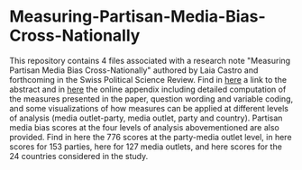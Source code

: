 # Measuring-Partisan-Media-Bias-Cross-Nationally
This repository contains 4 files associated with a research note "Measuring Partisan Media Bias Cross-Nationally" authored by Laia Castro and forthcoming in the Swiss Political Science Review. Find in <a href="https://github.com/laiacastro/Measuring-Partisan-Media-Bias-Cross-Nationally/blob/main/abstract___figure_PMB.pdf">here</a> a link to the abstract and in <a href="https://github.com/laiacastro/Measuring-Partisan-Media-Bias-Cross-Nationally/blob/main/Online_Appendix.pdf">here</a>  the online appendix including detailed computation of the measures presented in the paper, question wording and variable coding, and some visualizations of how measures can be applied at different levels of analysis (media outlet-party, media outlet, party and country). Partisan media bias scores at the four levels of analysis abovementioned are also provided. Find in here the 776 scores at the party-media outlet level, in here scores
for 153 parties, here for 127 media outlets, and here scores for the 24 countries considered in the study.
